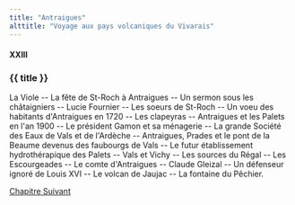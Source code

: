 ```yaml
---
title: "Antraigues"
alttitle: "Voyage aux pays volcaniques du Vivarais"
---
```


#### XXIII

### {{ title }}

<div id="tltr">

La Viole -- La fête de St-Roch à Antraigues -- Un sermon sous les châtaigniers
-- Lucie Fournier -- Les soeurs de St-Roch -- Un voeu des habitants d'Antraigues
en 1720 -- Les clapeyras -- Antraigues et les Palets en l'an 1900 -- Le
président Gamon et sa ménagerie -- La grande Société des Eaux de Vals et de
l'Ardèche -- Antraigues, Prades et le pont de la Beaume devenus des faubourgs
de Vals -- Le futur établissement hydrothérapique des Palets -- Vals et Vichy
-- Les sources du Régal -- Les Escourgeades -- Le comte d'Antraigues -- Claude
Gleizal -- Un défenseur ignoré de Louis XVI -- Le volcan de Jaujac -- La
fontaine du Pêchier.

</div>

<div id="next">

[Chapitre Suivant](24.html)

</div>
